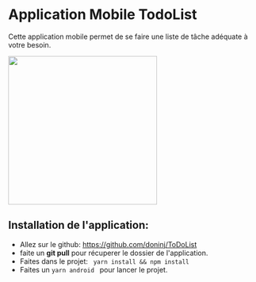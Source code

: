 # Application Mobile TodoList
Cette application mobile permet de se faire une liste de tâche adéquate à votre besoin.

<img src="./imagesDocumentation/liste_tâches.jpg" height="300px">

## Installation de l'application:

* Allez sur le github: https://github.com/doninj/ToDoList
* faite un **git pull** pour récuperer le dossier de l'application.
* Faites dans le projet:  ``` yarn install && npm install```
* Faites un ```yarn android ``` pour lancer le projet.



